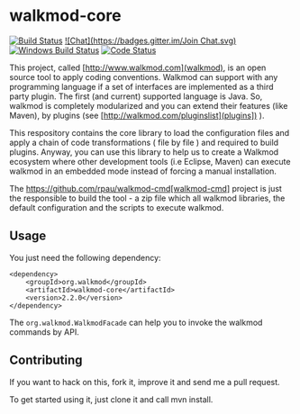 # walkmod-core

[![Build Status](https://travis-ci.org/walkmod/walkmod-core.svg?branch=master)](https://travis-ci.org/walkmod/walkmod-core)
[![Chat](https://badges.gitter.im/Join Chat.svg)](https://gitter.im/{project-full-path}?utm_source=badge&utm_medium=badge&utm_campaign=pr-badge&utm_content=badge)
[![Windows Build Status](https://ci.appveyor.com/api/projects/status/2q35s9gt9bqaw558/branch/dev?svg=true)](https://ci.appveyor.com/project/rpau/walkmod-core)
[![Code Status](http://walkmod.com/pulls/rpau/test/master/status.svg)](http://walkmod.com/rpau/)

This project, called [http://www.walkmod.com](walkmod), is an open source tool to apply coding conventions. Walkmod can support with 
any programming language if a set of interfaces are implemented as a third party plugin. The first (and current)
supported language is Java. So, walkmod is completely modularized and you can extend their features (like Maven), 
by plugins (see [http://walkmod.com/pluginslist](plugins]) ). 

This respository contains the core library to load the configuration files and apply a chain of code transformations ( file by file ) 
and required to build plugins. Anyway, you can use this library to help us to create a Walkmod ecosystem where other development tools
(i.e Eclipse, Maven) can execute walkmod in an embedded mode instead of forcing a manual installation.

The https://github.com/rpau/walkmod-cmd[walkmod-cmd] project is just the responsible to build the tool - a zip file which all walkmod libraries, the default 
configuration and the scripts to execute walkmod. 

## Usage

You just need the following dependency:

```
<dependency>
    <groupId>org.walkmod</groupId>
    <artifactId>walkmod-core</artifactId>
    <version>2.2.0</version>
</dependency>
```

The `org.walkmod.WalkmodFacade` can help you to invoke the walkmod commands by API.

## Contributing

If you want to hack on this, fork it, improve it and send me a pull request.

To get started using it, just clone it and call mvn install. 


